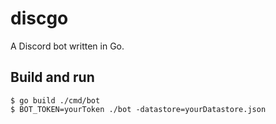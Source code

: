# discgo

A Discord bot written in Go.

## Build and run

```
$ go build ./cmd/bot
$ BOT_TOKEN=yourToken ./bot -datastore=yourDatastore.json
```
